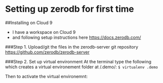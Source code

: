 # Setting up zerodb for first time

##Installing on Cloud 9
- I have a workspace on Cloud 9
- and following setup instructions here https://docs.zerodb.com/

###Step 1. 
Upload/git the files in the zerodb-server git repository https://github.com/zerodb/zerodb-server

###Step 2. Set up virtual environment
At the terminal type the following which creates a virtual environement folder at /.demo/:
`$ virtualenv .demo`

Then to activate the virtual environemnt:

